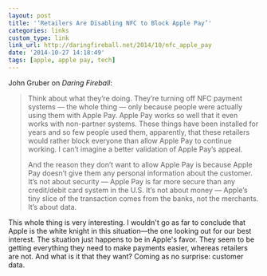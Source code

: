 ```yaml
---
layout: post
title: '‘Retailers Are Disabling NFC to Block Apple Pay’'
categories: links
custom_type: link
link_url: http://daringfireball.net/2014/10/nfc_apple_pay
date: '2014-10-27 14:18:49'
tags: [apple, apple pay, tech]
---
```

John Gruber on *Daring Fireball*:

> Think about what they’re doing. They’re turning off NFC payment systems — the whole thing — only because people were actually using them with Apple Pay. Apple Pay works so well that it even works with non-partner systems. These things have been installed for years and so few people used them, apparently, that these retailers would rather block everyone than allow Apple Pay to continue working. I can’t imagine a better validation of Apple Pay’s appeal.
>
> And the reason they don’t want to allow Apple Pay is because Apple Pay doesn’t give them any personal information about the customer. It’s not about security — Apple Pay is far more secure than any credit/debit card system in the U.S. It’s not about money — Apple’s tiny slice of the transaction comes from the banks, not the merchants. It’s about data.

This whole thing is very interesting. I wouldn't go as far to conclude that Apple is the white knight in this situation—the one looking out for our best interest. The situation just happens to be in Apple's favor. They seem to be getting everything they need to make payments easier, whereas retailers are not. And what is it that they want? Coming as no surprise: customer data.
